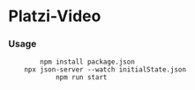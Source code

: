 # Platzi-Video

### Usage

        	npm install package.json
		npx json-server --watch initialState.json
                npm run start

